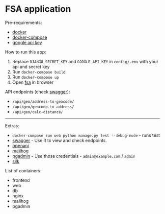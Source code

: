 # FSA application

Pre-requirements:
- [docker](https://docs.docker.com/get-docker/)
- [docker-compose](https://docs.docker.com/compose/install/)
- [google api key](https://developers.google.com/maps/documentation/geocoding/get-api-key)

How to run this app:
1) Replace `DJANGO_SECRET_KEY` and `GOOGLE_API_KEY` in `config/.env` with your api and secret key
2) Run `docker-compose build`
3) Run `docker-compose up`
4) Open [fsa](http://localhost:3000/) in browser

API endpoints (check [swagger](http://localhost/api/swagger/)):

- `/api/geo/address-to-geocode/`
- `/api/geo/geocode-to-address/`
- `/api/geo/calc-distance/`

***

Extras:
- `docker-compose run web python manage.py test --debug-mode` - runs test
- [swagger](http://localhost/api/swagger/) - Use it to view and check endpoints.
- [openapi](http://localhost/api/swagger/?format=openapi)
- [mailhog](http://localhost:8025/)
- [pgadmin](http://localhost:5050/) - Use those credentials - `admin@example.com` / `admin`
- [silk](http://localhost/silk/)

List of containers:
- frontend
- web
- db
- nginx
- mailhog
- pgadmin

